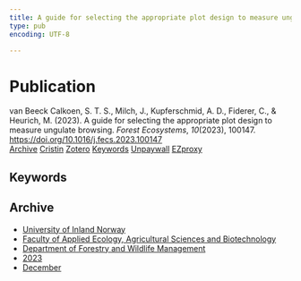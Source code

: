 ```yaml
---
title: A guide for selecting the appropriate plot design to measure ungulate browsing
type: pub
encoding: UTF-8

---
```

<h1>Publication</h1>
<article id="csl-bib-container-YA3AWY7G" class="csl-bib-container">
  <div class="csl-bib-body"> <div class="csl-entry">van Beeck Calkoen, S. T. S., Milch, J., Kupferschmid, A. D., Fiderer, C., &#38; Heurich, M. (2023). A guide for selecting the appropriate plot design to measure ungulate browsing. <i>Forest Ecosystems</i>, <i>10</i>(2023), 100147. <a href="https://doi.org/10.1016/j.fecs.2023.100147">https://doi.org/10.1016/j.fecs.2023.100147</a></div> </div>
  <div class="csl-bib-buttons">
    <a href="#taxonomy-article-YA3AWY7G" alt="archive" class="csl-bib-button">Archive</a>
    <a href="https://app.cristin.no/results/show.jsf?id=2208613" alt="Cristin" class="csl-bib-button">Cristin</a>
    <a href="http://zotero.org/groups/5881554/items/YA3AWY7G" alt="Zotero" class="csl-bib-button">Zotero</a>
    <a href="#keywords-article-YA3AWY7G" alt="keywords" class="csl-bib-button">Keywords</a>
    <a href="https://doi.org/10.1016/j.fecs.2023.100147" alt="Unpaywall" class="csl-bib-button">Unpaywall</a>
    <a href="https://doi.org/10.1016/j.fecs.2023.100147" alt="EZproxy" class="csl-bib-button">EZproxy</a>
  </div>
  <div id="csl-bib-meta-container-YA3AWY7G"></div>
</article>
<div id="csl-bib-meta-YA3AWY7G" class="csl-bib-meta">
  <article id="keywords-article-YA3AWY7G" class="keywords-article">
    <h1>Keywords</h1>
    
  </article>
  <article id="taxonomy-article-YA3AWY7G" class="taxonomy-article">
    <h1>Archive</h1>
    <ul>
      <li><a href="{{< params subfolder >}}en/archive/?key=3DCRN523">University of Inland Norway</a></li>
      <li><a href="{{< params subfolder >}}en/archive/?key=T77LXH6D">Faculty of Applied Ecology, Agricultural Sciences and Biotechnology</a></li>
      <li><a href="{{< params subfolder >}}en/archive/?key=7TRARPE3">Department of Forestry and Wildlife Management</a></li>
      <li><a href="{{< params subfolder >}}en/archive/?key=WXLLSUEU">2023</a></li>
      <li><a href="{{< params subfolder >}}en/archive/?key=RPK3CPQG">December</a></li>
    </ul>
  </article>
</div>

